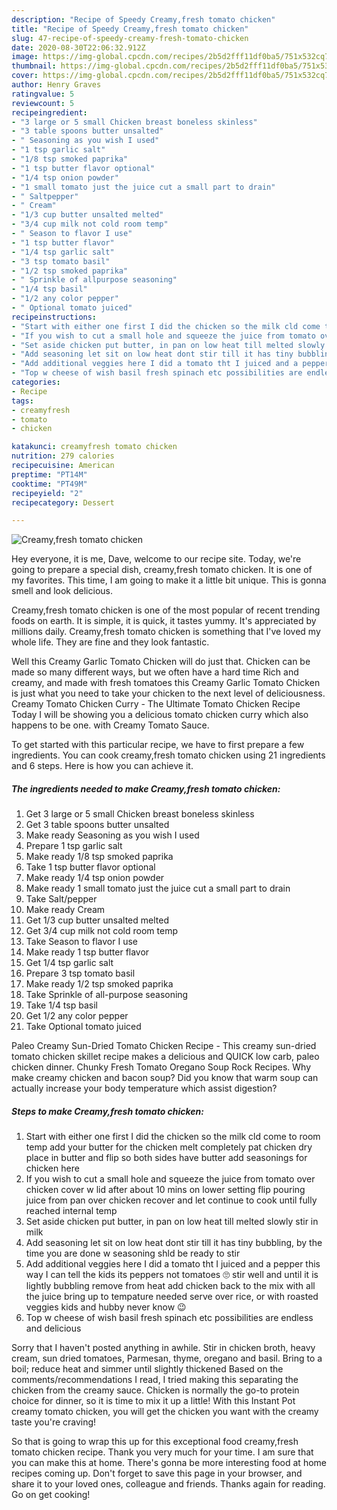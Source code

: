 ```yaml
---
description: "Recipe of Speedy Creamy,fresh tomato chicken"
title: "Recipe of Speedy Creamy,fresh tomato chicken"
slug: 47-recipe-of-speedy-creamy-fresh-tomato-chicken
date: 2020-08-30T22:06:32.912Z
image: https://img-global.cpcdn.com/recipes/2b5d2fff11df0ba5/751x532cq70/creamyfresh-tomato-chicken-recipe-main-photo.jpg
thumbnail: https://img-global.cpcdn.com/recipes/2b5d2fff11df0ba5/751x532cq70/creamyfresh-tomato-chicken-recipe-main-photo.jpg
cover: https://img-global.cpcdn.com/recipes/2b5d2fff11df0ba5/751x532cq70/creamyfresh-tomato-chicken-recipe-main-photo.jpg
author: Henry Graves
ratingvalue: 5
reviewcount: 5
recipeingredient:
- "3 large or 5 small Chicken breast boneless skinless"
- "3 table spoons butter unsalted"
- " Seasoning as you wish I used"
- "1 tsp garlic salt"
- "1/8 tsp smoked paprika"
- "1 tsp butter flavor optional"
- "1/4 tsp onion powder"
- "1 small tomato just the juice cut a small part to drain"
- " Saltpepper"
- " Cream"
- "1/3 cup butter unsalted melted"
- "3/4 cup milk not cold room temp"
- " Season to flavor I use"
- "1 tsp butter flavor"
- "1/4 tsp garlic salt"
- "3 tsp tomato basil"
- "1/2 tsp smoked paprika"
- " Sprinkle of allpurpose seasoning"
- "1/4 tsp basil"
- "1/2 any color pepper"
- " Optional tomato juiced"
recipeinstructions:
- "Start with either one first I did the chicken so the milk cld come to room temp add your butter for the chicken melt completely pat chicken dry place in butter and flip so both sides have butter add seasonings for chicken here"
- "If you wish to cut a small hole and squeeze the juice from tomato over chicken cover w lid after about 10 mins on lower setting flip pouring juice from pan over chicken recover and let continue to cook until fully reached internal temp"
- "Set aside chicken put butter, in pan on low heat till melted slowly stir in milk"
- "Add seasoning let sit on low heat dont stir till it has tiny bubbling, by the time you are done w seasoning shld be ready to stir"
- "Add additional veggies here I did a tomato tht I juiced and a pepper this way I can tell the kids its peppers not tomatoes 🙄 stir well and until it is lightly bubbling remove from heat add chicken back to the mix with all the juice bring up to tempature needed serve over rice, or with roasted veggies kids and hubby never know 😉"
- "Top w cheese of wish basil fresh spinach etc possibilities are endless and delicious"
categories:
- Recipe
tags:
- creamyfresh
- tomato
- chicken

katakunci: creamyfresh tomato chicken 
nutrition: 279 calories
recipecuisine: American
preptime: "PT14M"
cooktime: "PT49M"
recipeyield: "2"
recipecategory: Dessert

---
```



![Creamy,fresh tomato chicken](https://img-global.cpcdn.com/recipes/2b5d2fff11df0ba5/751x532cq70/creamyfresh-tomato-chicken-recipe-main-photo.jpg)

Hey everyone, it is me, Dave, welcome to our recipe site. Today, we're going to prepare a special dish, creamy,fresh tomato chicken. It is one of my favorites. This time, I am going to make it a little bit unique. This is gonna smell and look delicious.

Creamy,fresh tomato chicken is one of the most popular of recent trending foods on earth. It is simple, it is quick, it tastes yummy. It's appreciated by millions daily. Creamy,fresh tomato chicken is something that I've loved my whole life. They are fine and they look fantastic.

Well this Creamy Garlic Tomato Chicken will do just that. Chicken can be made so many different ways, but we often have a hard time Rich and creamy, and made with fresh tomatoes this Creamy Garlic Tomato Chicken is just what you need to take your chicken to the next level of deliciousness. Creamy Tomato Chicken Curry - The Ultimate Tomato Chicken Recipe Today I will be showing you a delicious tomato chicken curry which also happens to be one. with Creamy Tomato Sauce.


To get started with this particular recipe, we have to first prepare a few ingredients. You can cook creamy,fresh tomato chicken using 21 ingredients and 6 steps. Here is how you can achieve it.

<!--inarticleads1-->

##### The ingredients needed to make Creamy,fresh tomato chicken:

1. Get 3 large or 5 small Chicken breast boneless skinless
1. Get 3 table spoons butter unsalted
1. Make ready  Seasoning as you wish I used
1. Prepare 1 tsp garlic salt
1. Make ready 1/8 tsp smoked paprika
1. Take 1 tsp butter flavor optional
1. Make ready 1/4 tsp onion powder
1. Make ready 1 small tomato just the juice cut a small part to drain
1. Take  Salt/pepper
1. Make ready  Cream
1. Get 1/3 cup butter unsalted melted
1. Get 3/4 cup milk not cold room temp
1. Take  Season to flavor I use
1. Make ready 1 tsp butter flavor
1. Get 1/4 tsp garlic salt
1. Prepare 3 tsp tomato basil
1. Make ready 1/2 tsp smoked paprika
1. Take  Sprinkle of all-purpose seasoning
1. Take 1/4 tsp basil
1. Get 1/2 any color pepper
1. Take  Optional tomato juiced


Paleo Creamy Sun-Dried Tomato Chicken Recipe - This creamy sun-dried tomato chicken skillet recipe makes a delicious and QUICK low carb, paleo chicken dinner. Chunky Fresh Tomato Oregano Soup Rock Recipes. Why make creamy chicken and bacon soup? Did you know that warm soup can actually increase your body temperature which assist digestion? 

<!--inarticleads2-->

##### Steps to make Creamy,fresh tomato chicken:

1. Start with either one first I did the chicken so the milk cld come to room temp add your butter for the chicken melt completely pat chicken dry place in butter and flip so both sides have butter add seasonings for chicken here
1. If you wish to cut a small hole and squeeze the juice from tomato over chicken cover w lid after about 10 mins on lower setting flip pouring juice from pan over chicken recover and let continue to cook until fully reached internal temp
1. Set aside chicken put butter, in pan on low heat till melted slowly stir in milk
1. Add seasoning let sit on low heat dont stir till it has tiny bubbling, by the time you are done w seasoning shld be ready to stir
1. Add additional veggies here I did a tomato tht I juiced and a pepper this way I can tell the kids its peppers not tomatoes 🙄 stir well and until it is lightly bubbling remove from heat add chicken back to the mix with all the juice bring up to tempature needed serve over rice, or with roasted veggies kids and hubby never know 😉
1. Top w cheese of wish basil fresh spinach etc possibilities are endless and delicious


Sorry that I haven&#39;t posted anything in awhile. Stir in chicken broth, heavy cream, sun dried tomatoes, Parmesan, thyme, oregano and basil. Bring to a boil; reduce heat and simmer until slightly thickened Based on the comments/recommendations I read, I tried making this separating the chicken from the creamy sauce. Chicken is normally the go-to protein choice for dinner, so it is time to mix it up a little! With this Instant Pot creamy tomato chicken, you will get the chicken you want with the creamy taste you&#39;re craving! 

So that is going to wrap this up for this exceptional food creamy,fresh tomato chicken recipe. Thank you very much for your time. I am sure that you can make this at home. There's gonna be more interesting food at home recipes coming up. Don't forget to save this page in your browser, and share it to your loved ones, colleague and friends. Thanks again for reading. Go on get cooking!
